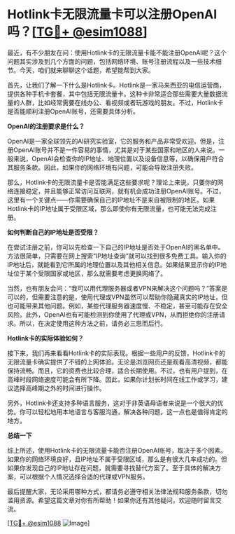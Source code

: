 # Hotlink卡无限流量卡可以注册OpenAI吗？[[TG💪+ @esim1088](https://t.me/s/esim1088)]

最近，有不少朋友在问：使用Hotlink卡的无限流量卡能不能注册OpenAI呢？这个问题其实涉及到几个方面的问题，包括网络环境、账号注册流程以及一些技术细节。今天，咱们就来聊聊这个话题，希望能帮到大家。

首先，让我们了解一下什么是Hotlink卡。Hotlink是一家马来西亚的电信运营商，提供各种手机卡套餐，其中包括无限流量卡。这种卡非常适合那些需要大量数据流量的人群，比如经常需要在线办公、看视频或者玩游戏的朋友。不过，Hotlink卡是否能顺利注册OpenAI账号，还需要具体分析。

**OpenAI的注册要求是什么？**

OpenAI是一家全球领先的AI研究实验室，它的服务和产品非常受欢迎。但是，注册OpenAI账号并不是一件容易的事情，尤其是对于某些国家和地区的人来说。一般来说，OpenAI会检查你的IP地址、地理位置以及设备信息等，以确保用户符合其服务条款。因此，如果你的网络环境有问题，可能会导致注册失败。

那么，Hotlink卡的无限流量卡是否能满足这些要求呢？理论上来说，只要你的网络连接稳定，并且能够正常访问互联网，就有机会成功注册OpenAI账号。不过，这里有一个关键点——你需要确保自己的IP地址不是来自被限制的地区。如果Hotlink卡的IP地址属于受限区域，那么即使你有无限流量，也可能无法完成注册。

**如何判断自己的IP地址是否受限？**

在尝试注册之前，你可以先检查一下自己的IP地址是否处于OpenAI的黑名单中。方法很简单，只需要在网上搜索“IP地址查询”就可以找到很多免费工具。输入你的IP地址后，就能看到它所属的地理位置以及其他相关信息。如果结果显示你的IP地址位于某个受限国家或地区，那么就需要考虑更换网络了。

当然，也有朋友会问：“我可以用代理服务器或者VPN来解决这个问题吗？”答案是可以的，但需要注意的是，使用代理或VPN虽然可以帮助你隐藏真实的IP地址，但也可能带来其他问题。例如，某些代理服务器速度慢、不稳定，甚至可能存在安全风险。此外，OpenAI也有可能检测到你使用了代理或VPN，从而拒绝你的注册请求。所以，在决定使用这种方法之前，请务必三思而后行。

**Hotlink卡的实际体验如何？**

接下来，我们再来看看Hotlink卡的实际表现。根据一些用户的反馈，Hotlink卡的无限流量卡确实提供了不错的上网体验。无论是浏览网页还是观看高清视频，都能保持流畅。而且，它的资费也比较合理，适合长期使用。不过，也有用户提到，在高峰时段网络速度可能会有所下降。因此，如果你计划长时间在线工作或学习，建议选择高峰期之外的时间进行操作。

另外，Hotlink卡还支持多种语言服务，这对于非英语母语者来说是一个很大的优势。你可以轻松地用本地语言与客服沟通，解决各种问题。这一点也是值得肯定的地方。

**总结一下**

综上所述，使用Hotlink卡的无限流量卡能否注册OpenAI账号，取决于多个因素。如果你的网络环境良好，且IP地址不属于受限区域，那么是有很大几率成功的。但如果你发现自己的IP地址存在问题，就需要寻找替代方案了。至于具体的解决方案，可以根据个人情况选择合适的代理或VPN服务。

最后提醒大家，无论采用哪种方式，都请务必遵守相关法律法规和服务条款，切勿滥用资源。希望这篇文章对你有所帮助！如果你还有其他疑问，欢迎随时留言交流。

[[TG💪+ @esim1088](https://t.me/s/esim1088) ![Image](https://i.postimg.cc/4NQfJmqS/Snipaste-2025-05-13-00-14-12.png)]